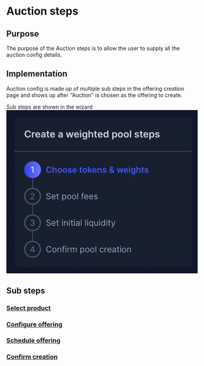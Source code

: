 # Auction steps

## Purpose

The purpose of the Auction steps is to allow the user to supply all the auction config details.

## Implementation

Auction config is made up of multiple sub steps in the offering creation page and shows up after "Auction" is chosen as the offering to create.

Sub steps are shown in the wizard
![](../../../../assets/balancer/wizard_steps.png)

## Sub steps

### [Select product](../steps.md###Product)

### [Configure offering](../steps.md###Bidding)

### [Schedule offering](../steps.md###Schedule)

### [Confirm creation](../steps.md###Confirm-creation)

